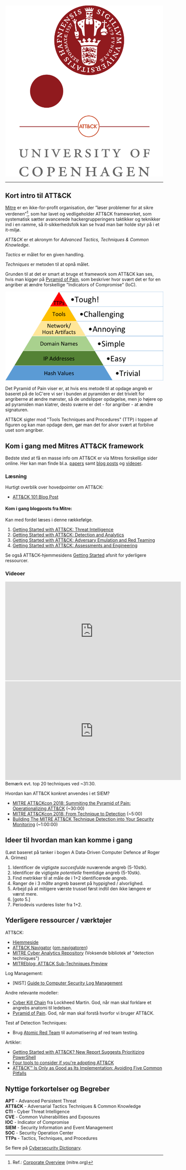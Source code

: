 ![](./ku-attack.png)

---

## Kort intro til ATT&CK

[Mitre](https://mitre.org/) er en ikke-for-profit organisation, der ”løser problemer for at sikre verdenen”[^1], som har lavet og vedligeholder ATT&CK frameworket, som systematisk sætter avancerede hackergrupperingers taktikker og teknikker ind i en ramme, så it-sikkerhedsfolk kan se hvad man bør holde styr på i et it-miljø.

*ATT&CK* er et akronym for *Advanced Tactics, Techniques & Common Knowledge*.

*Tactics* er målet for en given handling.

*Techniques* er metoden til at opnå målet.

Grunden til at det er smart at bruge et framework som ATT&CK kan ses, hvis man kigger på [Pyramid of Pain](http://detect-respond.blogspot.com/2013/03/the-pyramid-of-pain.html), som beskriver hvor svært det er for en angriber at ændre forskellige "Indicators of Compromise" (IoC).

![Pyramid of Pain](./Pyramid%20of%20Pain%20v2.png)

Det Pyramid of Pain viser er, at hvis ens metode til at opdage angreb er baseret på de IoC'ere vi ser i bunden at pyramiden er det trivielt for angriberne at ændre mønster, så de undslipper opdagelse, men jo højere op ad pyramiden man klatrer, desto sværre er det - for angriber - at ændre signaturen. 

ATT&CK sigter mod "Tools Techniques and Procedures" (TTP) i toppen af figuren og kan man opdage dem, gør man det for alvor svært at forblive uset som angriber.

## Kom i gang med Mitres ATT&CK framework

Bedste sted at få en masse info om ATT&CK er via Mitres forskellige sider online. Her kan man finde bl.a. [papers](https://www.mitre.org/publication-keywords/computer-security) samt [blog posts](https://medium.com/mitre-attack) og [videoer](https://www.youtube.com/watch?v=yslLIqfOKCU&list=PLkTApXQou_8JrhtrFDfAskvMqk97Yu2S2).

### Læsning

Hurtigt overblik over hovedpointer om ATT&CK:   
- [ATT&CK 101 Blog Post](https://medium.com/mitre-attack/att-ck-101-17074d3bc62)

#### Kom i gang blogposts fra Mitre:
Kan med fordel læses i denne rækkefølge.

1.	[Getting Started with ATT&CK: Threat Intelligence](https://medium.com/mitre-attack/getting-started-with-attack-cti-4eb205be4b2f)
2.	[Getting Started with ATT&CK: Detection and Analytics](https://medium.com/mitre-attack/getting-started-with-attack-detection-a8e49e4960d0)
3.	[Getting Started with ATT&CK: Adversary Emulation and Red Teaming](https://medium.com/mitre-attack/getting-started-with-attack-red-29f074ccf7e3)
4.	[Getting Started with ATT&CK: Assessments and Engineering](https://medium.com/mitre-attack/getting-started-with-attack-assessment-cc0b01769cb4)

Se også ATT&CK-hjemmesidens [Getting Started](https://attack.mitre.org/resources/getting-started/) afsnit for yderligere ressourcer.

### Videoer

<center><iframe width="560" height="315" src="https://www.youtube-nocookie.com/embed/0BEf6s1iu5g" frameborder="0" allow="accelerometer; autoplay; encrypted-media; gyroscope; picture-in-picture" allowfullscreen></iframe></center>

<center><iframe width="560" height="315" src="https://www.youtube-nocookie.com/embed/bkfwMADar0M" frameborder="0" allow="accelerometer; autoplay; encrypted-media; gyroscope; picture-in-picture" allowfullscreen></iframe></center>
Bemærk evt. top 20 techniques ved ~31:30.

Hvordan kan ATT&CK konkret anvendes i et SIEM?
- [MITRE ATT&CKcon 2018: Summiting the Pyramid of Pain: Operationalizing ATT&CK](https://www.youtube.com/watch?v=YhsN5pBDrGY) (~30:00)
- [MITRE ATT&CKcon 2018: From Technique to Detection](https://www.youtube.com/watch?v=a3hIIzJrH14) (~5:00)
- [Building The MITRE ATT&CK Technique Detection into Your Security Monitoring](https://www.brighttalk.com/webcast/14907/366642) (~1:00:00)

## Ideer til hvordan man kan komme i gang
(Løst baseret på tanker i bogen A Data-Driven Computer Defence af Roger A. Grimes)

1. Identificer de vigtigste _succesfulde_ nuværende angreb (5-10stk).
2. Identificer de vigtigste _potentielle_ fremtidige angreb (5-10stk).
3. Find metrikker til at måle de i 1+2 identificerede angreb.
4. Ranger de i 3 _målte_ angreb baseret på hyppighed / alvorlighed.
5. Arbejd på at mitigere værste trussel først indtil den ikke længere er værst mere.
6. [goto 5.]
7. Periodevis vurderes lister fra 1+2.



## Yderligere ressourcer / værktøjer
ATT&CK:
- [Hjemmeside](https://attack.mitre.org/)
- [ATT&CK Navigator](https://mitre-attack.github.io/attack-navigator/enterprise/) ([om navigatoren](https://www.mitre.org/capabilities/cybersecurity/overview/cybersecurity-blog/the-attck%E2%84%A2-navigator-a-new-open-source))
- [MITRE Cyber Analytics Repository](https://car.mitre.org/) (Voksende bibliotek af "detection techniques")
- [MITREblog: ATT&CK Sub-Techniques Preview](https://medium.com/mitre-attack/attack-sub-techniques-preview-b79ff0ba669a)

Log Management:
- [NIST] [Guide to Computer Security Log Management](https://csrc.nist.gov/publications/detail/sp/800-92/final)

Andre relevante modeller:
- [Cyber Kill Chain](https://www.lockheedmartin.com/en-us/capabilities/cyber/cyber-kill-chain.html) fra Lockheed Martin. God, når man skal forklare et angrebs anatomi til ledelsen.
- [Pyramid of Pain](http://detect-respond.blogspot.com/2013/03/the-pyramid-of-pain.html). God, når man skal forstå hvorfor vi bruger ATT&CK.

Test af Detection Techniques:
- Brug [Atomic Red Team](https://atomicredteam.io/testing) til automatisering af red team testing.

Artikler:
- [Getting Started with ATT&CK? New Report Suggests Prioritizing PowerShell](https://redcanary.com/blog/getting-started-with-attck-new-report-suggests-prioritizing-powershell/)
- [Four tools to consider if you're adopting ATT&CK](https://redcanary.com/blog/four-tools-to-consider-if-youre-adopting-attck/)
- [ATT&CK™ Is Only as Good as Its Implementation: Avoiding Five Common Pitfalls](https://redcanary.com/blog/avoiding-common-attack-pitfalls/)


## Nyttige forkortelser og Begreber

**APT** - Advanced Persistent Threat   
**ATT&CK** - Adversarial Tactics Techniques & Common Knowledge   
**CTI** - Cyber Threat Intelligence   
**CVE** - Common Vulnerabilities and Exposures   
**IOC** - Indicator of Compromise   
**SIEM** - Security Information and Event Management   
**SOC** - Security Operation Center   
**TTPs** - Tactics, Techniques, and Procedures   

Se flere på [Cybersecurity Dictionary](https://www.optiv.com/cybersecurity-dictionary).

[^1]: Ref.: [Corporate Overview](https://www.mitre.org/about/corporate-overview) (mitre.org)

